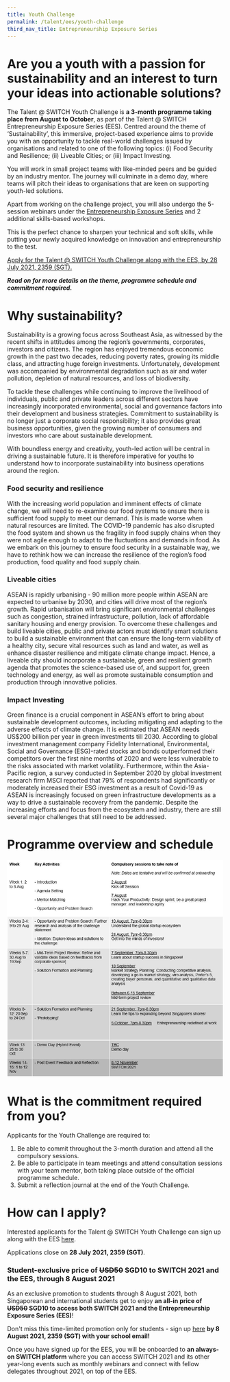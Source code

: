 ```yaml
---
title: Youth Challenge
permalink: /talent/ees/youth-challenge
third_nav_title: Entrepreneurship Exposure Series
---
```

# Are you a youth with a passion for sustainability and an interest to turn your ideas into actionable solutions?
The Talent @ SWITCH Youth Challenge is **a 3-month programme taking place from August to October**, as part of the Talent @ SWITCH Entrepreneurship Exposure Series (EES). Centred around the theme of ‘Sustainability’, this immersive, project-based experience aims to provide you with an opportunity to tackle real-world challenges issued by organisations and related to one of the following topics: (i) Food Security and Resilience; (ii) Liveable Cities; or (iii) Impact Investing. 

You will work in small project teams with like-minded peers and be guided by an industry mentor. The journey will culminate in a demo day, where teams will pitch their ideas to organisations that are keen on supporting youth-led solutions. 

Apart from working on the challenge project, you will also undergo the 5-session webinars under the [Entrepreneurship Exposure Series](https://www.switchsg.org/talent/entrepreneurship-exposure-series/overview) and 2 additional skills-based workshops.

This is the perfect chance to sharpen your technical and soft skills, while putting your newly acquired knowledge on innovation and entrepreneurship to the test. 

[Apply for the Talent @ SWITCH Youth Challenge along with the EES, by 28 July 2021, 2359 (SGT). ](https://bit.ly/EESapply)

***Read on for more details on the theme, programme schedule and commitment required.***

# Why sustainability?

Sustainability is a growing focus across Southeast Asia, as witnessed by the recent shifts in attitudes among the region’s governments, corporates, investors and citizens. The region has enjoyed tremendous economic growth in the past two decades, reducing poverty rates, growing its middle class, and attracting huge foreign investments. Unfortunately, development was accompanied by environmental degradation such as air and water pollution, depletion of natural resources, and loss of biodiversity. 

To tackle these challenges while continuing to improve the livelihood of individuals, public and private leaders across different sectors have increasingly incorporated environmental, social and governance factors into their development and business strategies. Commitment to sustainability is no longer just a corporate social responsibility; it also provides great business opportunities, given the growing number of consumers and investors who care about sustainable development. 

With boundless energy and creativity, youth-led action will be central in driving a sustainable future. It is therefore imperative for youths to understand how to incorporate sustainability into business operations around the region.

### Food security and resilience 

With the increasing world population and imminent effects of climate change, we will need to re-examine our food systems to ensure there is sufficient food supply to meet our demand. This is made worse when natural resources are limited. The COVID-19 pandemic has also disrupted the food system and shown us the fragility in food supply chains when they were not agile enough to adapt to the fluctuations and demands in food. As we embark on this journey to ensure food security in a sustainable way, we have to rethink how we can increase the resilience of the region’s food production, food quality and food supply chain. 

### Liveable cities

ASEAN is rapidly urbanising - 90 million more people within ASEAN are expected to urbanise by 2030, and cities will drive most of the region’s growth. Rapid urbanisation will bring significant environmental challenges such as congestion, strained infrastructure, pollution, lack of affordable sanitary housing and energy provision. To overcome these challenges and build liveable cities, public and private actors must identify smart solutions to build a sustainable environment that can ensure the long-term viability of a healthy city, secure vital resources such as land and water, as well as enhance disaster resilience and mitigate climate change impact. Hence, a liveable city should incorporate a sustainable, green and resilient growth agenda that promotes the science-based use of, and support for, green technology and energy, as well as promote sustainable consumption and production through innovative policies.

### Impact Investing  

Green finance is a crucial component in ASEAN’s effort to bring about sustainable development outcomes, including mitigating and adapting to the adverse effects of climate change. It is estimated that ASEAN needs US$200 billion per year in green investments till 2030. According to global investment management company Fidelity International, Environmental, Social and Governance (ESG)-rated stocks and bonds outperformed their competitors over the first nine months of 2020 and were less vulnerable to the risks associated with market volatility. Furthermore, within the Asia-Pacific region, a survey conducted in September 2020 by global investment research firm MSCI reported that 79% of respondents had significantly or moderately increased their ESG investment as a result of Covid-19 as ASEAN is increasingly focused on green infrastructure developments as a way to drive a sustainable recovery from the pandemic. Despite the increasing efforts and focus from the ecosystem and industry, there are still several major challenges that still need to be addressed.

# Programme overview and schedule
![Alt text for image on Isomer site](/images/youth%20challenge%20schedule.JPG)
# What is the commitment required from you? 
Applicants for the Youth Challenge are required to:
1. Be able to commit throughout the 3-month duration and attend all the compulsory sessions.
2. Be able to participate in team meetings and attend consultation sessions with your team mentor, both taking place outside of the official programme schedule. 
3. Submit a reflection journal at the end of the Youth Challenge. 

# How can I apply?
Interested applicants for the Talent @ SWITCH Youth Challenge can sign up along with the EES [here](https://bit.ly/EESapply).

Applications close on **28 July 2021, 2359 (SGT)**.

### Student-exclusive price of ~~USD50~~ SGD10 to SWITCH 2021 and the EES, through 8 August 2021

As an exclusive promotion to students through 8 August 2021, both Singaporean and international students get to enjoy **an all-in price of ~~USD50~~ SGD10 to access both SWITCH 2021 and the Entrepreneurship Exposure Series (EES)**!

Don't miss this time-limited promotion only for students - sign up [here](https://bit.ly/EESapply) **by 8 August 2021, 2359 (SGT) with your school email!**

Once you have signed up for the EES, you will be onboarded to **an always-on SWITCH platform** where you can access SWITCH 2021 and its other year-long events such as monthly webinars and connect with fellow delegates throughout 2021, on top of the EES.